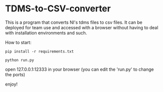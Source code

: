 # TDMS-to-CSV-converter
This is a program that converts NI's tdms files to csv files. It can be deployed for team use and accessed with a browser without having to deal with installation environments and such.

How to start:

<code>pip install -r requirements.txt</code>

<code>python run.py</code>

open 127.0.0.1:12333 in your browser (you can edit the 'run.py' to change the ports)

enjoy!

